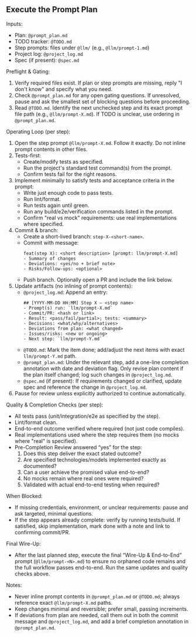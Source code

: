 ## Execute the Prompt Plan

Inputs:
- Plan: `@prompt_plan.md`
- TODO tracker: `@TODO.md`
- Step prompts: files under `@llm/` (e.g., `@llm/prompt-1.md`)
- Project log: `@project_log.md`
- Spec (if present): `@spec.md`

Preflight & Gating:
1) Verify required files exist. If plan or step prompts are missing, reply "I don't know" and specify what you need.
2) Check `@prompt_plan.md` for any open gating questions. If unresolved, pause and ask the smallest set of blocking questions before proceeding.
3) Read `@TODO.md`. Identify the next unchecked step and its exact prompt file path (e.g., `@llm/prompt-X.md`). If TODO is unclear, use ordering in `@prompt_plan.md`.

Operating Loop (per step):
1) Open the step prompt `@llm/prompt-X.md`. Follow it exactly. Do not inline prompt contents in other files.
2) Tests-first:
   - Create/modify tests as specified.
   - Run the project's standard test command(s) from the prompt.
   - Confirm tests fail for the right reasons.
3) Implement minimally to satisfy tests and acceptance criteria in the prompt:
   - Write just enough code to pass tests.
   - Run lint/format.
   - Run tests again until green.
   - Run any build/e2e/verification commands listed in the prompt.
   - Confirm "real vs mock" requirements: use real implementations where specified.
4) Commit & branch:
   - Create a short-lived branch: `step-X-<short-name>`.
   - Commit with message:
     ```
     feat(step X): <short description> [prompt: llm/prompt-X.md]
     - Summary of changes
     - Deviations: <yes/no + brief note>
     - Risks/Follow-ups: <optional>
     ```
   - Push branch. Optionally open a PR and include the link below.
5) Update artifacts (no inlining of prompt contents):
   - `@project_log.md`: Append an entry:
     ```
     ## [YYYY-MM-DD HH:MM] Step X – <step name>
     - Prompt(s) run: `llm/prompt-X.md`
     - Commit/PR: <hash or link>
     - Result: <pass/fail/partial>; tests: <summary>
     - Decisions: <what/why/alternatives>
     - Deviations from plan: <what changed>
     - Issues/risks: <new or ongoing>
     - Next step: `llm/prompt-Y.md`
     ```
   - `@TODO.md`: Mark the item done; add/adjust the next items with exact `llm/prompt-Y.md` path.
   - `@prompt_plan.md`: Under the relevant step, add a one-line completion annotation with date and deviation flag. Only revise plan content if the plan itself changed; log such changes in `@project_log.md`.
   - `@spec.md` (if present): If requirements changed or clarified, update spec and reference the change in `@project_log.md`.
6) Pause for review unless explicitly authorized to continue automatically.

Quality & Completion Checks (per step):
- All tests pass (unit/integration/e2e as specified by the step).
- Lint/format clean.
- End-to-end outcome verified where required (not just code compiles).
- Real implementations used where the step requires them (no mocks where "real" is specified).
- Pre-Completion Review answered “yes” for the step:
  1. Does this step deliver the exact stated outcome?
  2. Are specified technologies/models implemented exactly as documented?
  3. Can a user achieve the promised value end-to-end?
  4. No mocks remain where real ones were required?
  5. Validated with actual end-to-end testing when required?

When Blocked:
- If missing credentials, environment, or unclear requirements: pause and ask targeted, minimal questions.
- If the step appears already complete: verify by running tests/build. If satisfied, skip implementation, mark done with a note and link to confirming commit/PR.

Final Wire-Up:
- After the last planned step, execute the final “Wire-Up & End-to-End” prompt (`@llm/prompt-<N>.md`) to ensure no orphaned code remains and the full workflow passes end-to-end. Run the same updates and quality checks above.

Notes:
- Never inline prompt contents in `@prompt_plan.md` or `@TODO.md`; always reference exact `@llm/prompt-X.md` paths.
- Keep changes minimal and reversible; prefer small, passing increments.
- If deviations from plan are needed, call them out in both the commit message and `@project_log.md`, and add a brief completion annotation in `@prompt_plan.md`.
